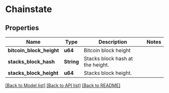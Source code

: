# Chainstate

## Properties

Name | Type | Description | Notes
------------ | ------------- | ------------- | -------------
**bitcoin_block_height** | **u64** | Bitcoin block height | 
**stacks_block_hash** | **String** | Stacks block hash at the height. | 
**stacks_block_height** | **u64** | Stacks block height. | 

[[Back to Model list]](../README.md#documentation-for-models) [[Back to API list]](../README.md#documentation-for-api-endpoints) [[Back to README]](../README.md)


